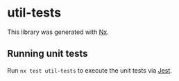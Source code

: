 # util-tests

This library was generated with [Nx](https://nx.dev).

## Running unit tests

Run `nx test util-tests` to execute the unit tests via [Jest](https://jestjs.io).
